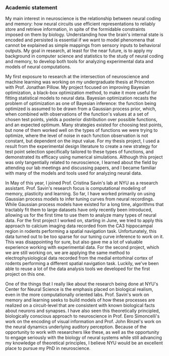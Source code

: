 ### Academic statement

My main interest in neuroscience is the relationship between neural coding and memory: how neural circuits use efficient representations to reliably store and retrieve information, in spite of the formidable constraints imposed on them by biology. Understanding how the brain's internal state is encoded and persisted is essential if we want to model phenomena that cannot be explained as simple mappings from sensory inputs to behavioral outputs. My goal in research, at least for the near future, is to apply my background in computer science and statistics to the study of neural coding and memory, to develop both tools for analyzing experimental data and models of neural computations.

My first exposure to research at the intersection of neuroscience and machine learning was working on my undergraduate thesis at Princeton with Prof. Jonathan Pillow. My project focused on improving Bayesian optimization, a black-box optimization method, to make it more useful for fitting statistical models to neural data. Bayesian optimization recasts the problem of optimization as one of Bayesian inference: the function being optimized is assumed to be drawn from a Gaussian process prior, which, when combined with observations of the function's values at a set of chosen test points, yields a posterior distribution over possible functions, and an expected optimum. Many strategies existed for choosing test points, but none of them worked well on the types of functions we were trying to optimize, where the level of noise in each function observation is not constant, but dependent on the input value. For my thesis project, I used a result from the experimental design literature to create a new strategy for test point selection specifically tailored to these types of functions, and demonstrated its efficacy using numerical simulations. Although this project was only tangentially related to neuroscience, I learned about the field by attending our lab meetings and discussing papers, and I became familiar with many of the models and tools used for analyzing neural data.

In May of this year, I joined Prof. Cristina Savin's lab at NYU as a research assistant. Prof. Savin's research focus is computational modeling of memory, plasticity and learning. So far, I have worked primarily on using Gaussian process models to infer tuning curves from neural recordings. While Gaussian process models have existed for a long time, algorithms that tractably fit them to large datasets have only recently been introduced, allowing us for the first time to use them to analyze many types of neural data. For the first project I worked on, starting in June, we tried to apply this approach to calcium imaging data recorded from the CA3 hippocampal region in rodents performing a spatial navigation task. Unfortunately, this data turned out to be too sparse for our tuning curve inference to work on it. This was disappointing for sure, but also gave me a lot of valuable experience working with experimental data. For the second project, which we are still working on, we are applying the same method to electrophysiological data recorded from the medial entorhinal cortex of rodents performing a different spatial navigation task. Luckily, we've been able to reuse a lot of the data analysis tools we developed for the first project on this one.

One of the things that I really like about the research being done at NYU's Center for Neural Science is the emphasis placed on biological realism, even in the more computationally oriented labs. Prof. Savin's work on memory and learning seeks to build models of how these processes are realized on a circuit-level that are consistent with known biological facts about neurons and synapses. I have also seen this theoretically principled, biologically conscious approach to neuroscience in Prof. Eero Simoncelli's work on the encoding of visual information and Prof. John Rinzel's work on the neural dynamics underlying auditory perception. Because of the opportunity to work with researchers like these, as well as the opportunity to engage seriously with the biology of neural systems while still advancing my knowledge of theoretical principles, I believe NYU would be an excellent place to pursue my PhD in neuroscience.
